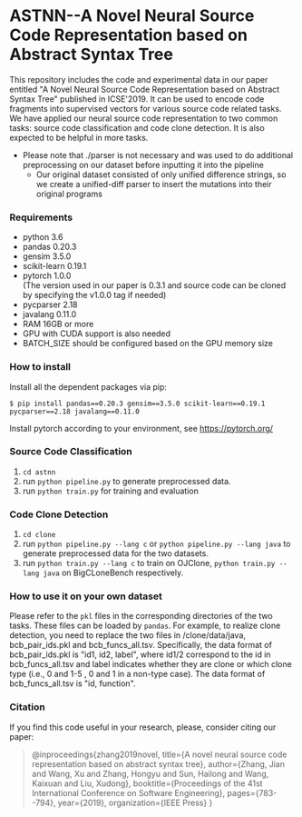 # ASTNN--A Novel Neural Source Code Representation based on Abstract Syntax Tree
This repository includes the code and experimental data in our paper entitled "A Novel Neural Source Code Representation based on Abstract Syntax Tree" published in ICSE'2019. It can be used to encode code fragments into supervised vectors for various source code related tasks. We have applied our neural source code representation to two common tasks: source code classification and code clone detection. It is also expected to be helpful in more tasks.
- Please note that ./parser is not necessary and was used to do additional preprocessing on our dataset before inputting it into the pipeline
	- Our original dataset consisted of only unified difference strings, so we create a unified-diff parser to insert the mutations into their original programs
	
### Requirements
+ python 3.6<br>
+ pandas 0.20.3<br>
+ gensim 3.5.0<br>
+ scikit-learn 0.19.1<br>
+ pytorch 1.0.0<br> (The version used in our paper is 0.3.1 and source code can be cloned by specifying the v1.0.0 tag if needed)
+ pycparser 2.18<br>
+ javalang 0.11.0<br>
+ RAM 16GB or more
+ GPU with CUDA support is also needed
+ BATCH_SIZE should be configured based on the GPU memory size

### How to install
Install all the dependent packages via pip:

	$ pip install pandas==0.20.3 gensim==3.5.0 scikit-learn==0.19.1 pycparser==2.18 javalang==0.11.0
 
Install pytorch according to your environment, see https://pytorch.org/ 


### Source Code Classification
1. `cd astnn`
2. run `python pipeline.py` to generate preprocessed data.
3. run `python train.py` for training and evaluation

### Code Clone Detection

 1. `cd clone`
 2. run `python pipeline.py --lang c` or `python pipeline.py --lang java` to generate preprocessed data for the two datasets.
 2. run `python train.py --lang c` to train on OJClone, `python train.py --lang java` on BigCLoneBench respectively.

### How to use it on your own dataset

Please refer to the `pkl` files in the corresponding directories of the two tasks. These files can be loaded by `pandas`.
For example, to realize clone detection, you need to replace the two files in /clone/data/java, bcb_pair_ids.pkl and bcb_funcs_all.tsv.
Specifically, the data format of bcb_pair_ids.pkl  is "id1, id2, label", where id1/2 correspond to the id in  bcb_funcs_all.tsv and label indicates whether they are clone or which clone type (i.e., 0 and 1-5 , 0 and 1 in a non-type case).
The data format of bcb_funcs_all.tsv is "id, function".
 
### Citation
  If you find this code useful in your research, please, consider citing our paper:
  > @inproceedings{zhang2019novel,
  title={A novel neural source code representation based on abstract syntax tree},
  author={Zhang, Jian and Wang, Xu and Zhang, Hongyu and Sun, Hailong and Wang, Kaixuan and Liu, Xudong},
  booktitle={Proceedings of the 41st International Conference on Software Engineering},
  pages={783--794},
  year={2019},
  organization={IEEE Press}
}

